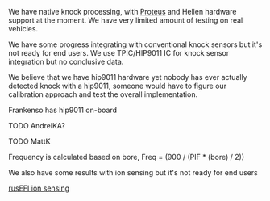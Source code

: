 
We have native knock processing, with [Proteus](Proteus) and Hellen hardware support at the moment. We have very limited amount of testing on real vehicles.


We have some progress integrating with conventional knock sensors but it's not ready for end users.
We use TPIC/HIP9011 IC for knock sensor integration but no conclusive data.

We believe that we have hip9011 hardware yet nobody has ever actually detected knock with a hip9011, 
someone would have to figure our calibration approach and test the overall implementation.

Frankenso has hip9011 on-board 

TODO AndreiKA?


TODO MattK

Frequency is calculated based on bore, Freq = (900 / (PIF * (bore) / 2)) 

We also have some results with ion sensing but it's not ready for end users

[rusEFI ion sensing](Saab-Trionic-8-Combustion-Detection-Module-on-Mazda-Miata-running-rusEFI)
 
